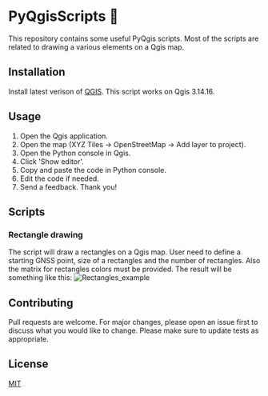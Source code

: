 # PyQgisScripts :snake:

This repository contains some useful PyQgis scripts.
Most of the scripts are related to drawing a various elements on a Qgis map.

## Installation

Install latest verison of [QGIS](https://qgis.org/en/site/).
This script works on Qgis 3.14.16.  

## Usage

1. Open the Qgis application.
2. Open the map (XYZ Tiles -> OpenStreetMap -> Add layer to project).
3. Open the Python console in Qgis.
4. Click 'Show editor'.
4. Copy and paste the code in Python console.
5. Edit the code if needed.
6. Send a feedback. Thank you!

## Scripts

### Rectangle drawing
The script will draw a rectangles on a Qgis map. User need to define a starting GNSS point, size of a rectangles and the number of rectangles. Also the matrix for rectangles colors must be provided. The result will be something like this:
![Rectangles_example](https://www.dropbox.com/s/bajfy4cjx0y7kvv/QgisRectangles.JPG?dl=0&raw=1)



## Contributing
Pull requests are welcome. For major changes, please open an issue first to discuss what you would like to change.
Please make sure to update tests as appropriate.

## License
[MIT](https://github.com/tisljaricleo/PyQgisScripts/blob/main/LICENSE)

